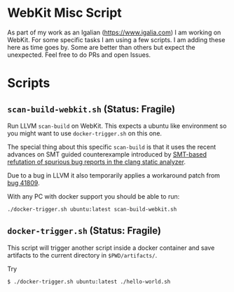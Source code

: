 # WebKit Misc Script

As part of my work as an Igalian (https://www.igalia.com) I am working on WebKit. For some specific tasks I am using a few scripts. I am adding these here as time goes by.
Some are better than others but expect the unexpected. Feel free to do PRs and open Issues.

# Scripts

## `scan-build-webkit.sh` (Status: Fragile)

Run LLVM `scan-build` on WebKit. This expects a ubuntu like environment so you might want to use `docker-trigger.sh` on this one.

The special thing about this specific `scan-build` is that it uses the recent advances on SMT guided counterexample introduced by 
[SMT-based refutation of spurious bug reports in the clang static analyzer](https://dl.acm.org/citation.cfm?id=3339673).

Due to a bug in LLVM it also temporarily applies a workaround patch from [bug 41809](https://bugs.llvm.org/show_bug.cgi?id=41809).

With any PC with docker support you should be able to run:
```
./docker-trigger.sh ubuntu:latest scan-build-webkit.sh 
```

## `docker-trigger.sh` (Status: Fragile)

This script will trigger another script inside a docker container and save artifacts to the current directory in `$PWD/artifacts/`.

Try
```
$ ./docker-trigger.sh ubuntu:latest ./hello-world.sh
```
